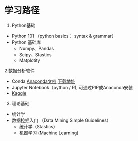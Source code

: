 # 学习路径

1. Python基础
- Python 101 （python basics： syntax & grammar） 
- Python 基础库
   - Numpy、Pandas
   - Scipy、Stastics
   - Matplotity
  

2.数据分析软件
- Conda [Anaconda文档](https://docs.conda.io/projects/conda/en/latest/),[下载地址](https://www.anaconda.com/products/distribution)
- Jupyter Notebook（python / R), 可通过PIP或Anaconda安装
- [Kaggle](https://www.kaggle.com/)

3. 理论基础
 - 统计学
 - 数据挖掘入门 （Data Mining Simple Guidelines）
    - 统计学（Stastics）
    - 机器学习 (Machine Learning)
